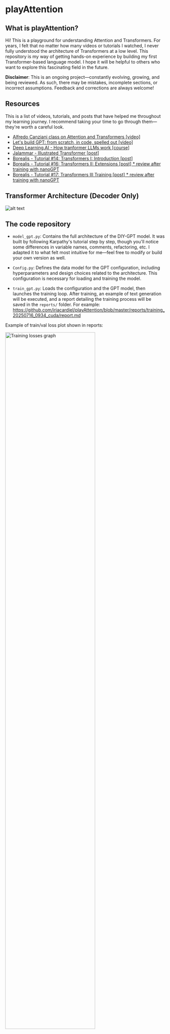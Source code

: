 # playAttention

## What is playAttention? 

Hi! This is a playground for understanding Attention and Transformers. For years, I felt that no matter how many videos or tutorials I watched, I never fully understood the architecture of Transformers at a low level. This repository is my way of getting hands-on experience by building my first Transformer-based language model. I hope it will be helpful to others who want to explore this fascinating field in the future.

**Disclaimer**: This is an ongoing project—constantly evolving, growing, and being reviewed. As such, there may be mistakes, incomplete sections, or incorrect assumptions. Feedback and corrections are always welcome!

## Resources

This is a list of videos, tutorials, and posts that have helped me throughout my learning journey. I recommend taking your time to go through them—they're worth a careful look.

- [Alfredo Canziani class on Attention and Transformers [video]](https://www.youtube.com/watch?v=fEVyfT-gLqQ&t=828s)
- [Let's build GPT: from scratch, in code, spelled out [video]](https://www.youtube.com/watch?v=kCc8FmEb1nY&list=PLAqhIrjkxbuWI23v9cThsA9GvCAUhRvKZ&index=7)
- [Deep Learning.AI - How tranformer LLMs work [course]](https://learn.deeplearning.ai/courses/how-transformer-llms-work/lesson/nfshb/introduction)
- [Jalammar - Illustrated Transformer [post]](https://jalammar.github.io/illustrated-transformer/)
- [Borealis - Tutorial #14: Transformers I: Introduction [post] ](https://rbcborealis.com/research-blogs/tutorial-14-transformers-i-introduction/)
- [Borealis - Tutorial #16: Transformers II: Extensions [post] * review after training with nanoGPT](https://rbcborealis.com/research-blogs/tutorial-16-transformers-ii-extensions/)
- [Borealis - Tutorial #17: Transformers III Training [post] * review after training with nanoGPT](https://rbcborealis.com/research-blogs/tutorial-17-transformers-iii-training/)

## Transformer Architecture (Decoder Only)

![alt text](images/transformers.svg)

## The code repository

- ```model_gpt.py```: Contains the full architecture of the DIY-GPT model. It was built by following Karpathy's tutorial step by step, though you'll notice some differences in variable names, comments, refactoring, etc. I adapted it to what felt most intuitive for me—feel free to modify or build your own version as well.

- ```Config.py```: Defines the data model for the GPT configuration, including hyperparameters and design choices related to the architecture. This configuration is necessary for loading and training the model. 

- ```train_gpt.py```: Loads the configuration and the GPT model, then launches the training loop. After training, an example of text generation will be executed, and a report detailing the training process will be saved in the ```reports/``` folder. For example: https://github.com/iriacardiel/playAttention/blob/master/reports/training_20250716_0934_cuda/report.md

Example of train/val loss plot shown in reports:

<img src="reports/training_20250716_0934_cuda/losses.png" alt="Training losses graph" width="75%" />

## Architecture step by step:

### Dataset Preparation and Tokenization

Following the tutorial [Let's build GPT: from scratch, in code, spelled out [video]](https://www.youtube.com/watch?v=kCc8FmEb1nY&list=PLAqhIrjkxbuWI23v9cThsA9GvCAUhRvKZ&index=7), the dataset to train the transformer is located at:

https://raw.githubusercontent.com/karpathy/char-rnn/master/data/tinyshakespeare/input.txt

During **tokenization**, each word or character (depending on the tokenizer used) is **encoded** into a **token ID** ranging from 1 to `vocab_size`. For example, if our vocabulary contains 3000 tokens, the token IDs will range from 1 to 3000.

- Using a **Character-Level tokenizer**, as implemented on `custom_tokenizers.py`, the vocabulary size is of 65 tokens.
- Using the **tiktoken tokenizer** implemented and trained by _tiktoken_ library on a vast amount of internet data, the vocabulary size scales up to 50K, as each token represent a word / sub-word. 

Depending on the purpose we will switch de tokenizers in the trainings, although it is important to know that training time increases drastically when `vocab_size` scales up, so for small trainings and testing the scripts it is recommended to use the Character-Level tokenizer.

#### Traininig / Validation Splits

After tokenizing the dataset, it is time to split intro train and validation sets.

The selected `train_val_split` is `0.9`. 

- 90% for Training Split
- 10% for Validation Split

#### Batch Generation

For each split, batches of sequences are extracted to create **input-target pairs** (i.e., the input to the transformer and its target output to predict). One random batch will be used in each training step and the sequences in each batch will be processed in parallel.

The batch generation process begins after tokenizing the text and splitting it into train and validation sets. 

Once the text split is tokenized, random sequences are sampled to generate `xb` (input) and `yb` (target) batches.

- The **number of sequences in the batch** set by `batch_size`.
- The **number of tokens in each sequences** set by `seq_size`.

Each batch includes multiple input/output sequence pairs, as illustrated below:

![alt text](images/batch_generation.svg)

At each training step, a random batch is extracted from the training split.
During validation, batches are drawn from the validation split.

### Embeddings

Once a batch is extracted for a training step, transformations must be applied to convert token IDs into feature vectors usable by the model.

The simplest transformation is **one-hot** encoding. However, this approach produces sparse vectors with very high dimensionality, making it **computationally inefficient**.

Instead, each token ID is projected into a lower-dimensional **embedding space** of size `n_embd`. 

This is done through an Embedding Layer with learnable parameters.

![alt text](images/embedding_process.svg)

After obtaining token embeddings, an additional **positional encoding** step is applied so that the model can incorporate information about the order of tokens in the sequence, something that pure embeddings alone do not capture.

### MultiHeadAttention

_WIP_

![alt text](images/attention.svg)

#### Flash Attention (only implemented in `model_gpt2.py`)

The `Flash Attention` is a new feature that allows for faster training of the model by optimizing the attention mechanism. It is implemented in the `MultiHeadAttention` class in `model_gpt2.py`.

To enable Flash Attention, set the `FLASH_ATTENTION` variable to `True` in the `model_gpt2.py` file. This will use the optimized attention mechanism during training.

```python
FLASH_ATTENTION = True # New! Use Flash Attention for faster training: https://arxiv.org/abs/2205.14135
```

#### How it works?
Flash Attention is a memory-efficient attention mechanism that reduces the memory footprint and computational cost of the attention operation. It achieves this by using a more efficient algorithm for computing the attention scores and applying them to the value vectors.

#### Example Usage
In the `MultiHeadAttention` class, the attention mechanism is implemented as follows:

```python
if FLASH_ATTENTION:
    y = F.scaled_dot_product_attention(q, k, v, is_causal=True)
else:
    # standard attention mechanism ...
```
### Feed Forward 

_WIP_

![alt text](images/feedforward.svg)

### LLM Head

_WIP_

![alt text](images/llm_head.svg)


## GPU Use

### Monitor your GPU:

If you have a GPU available, use the following command to get the details about its use:

```
watch -n 0.5 nvidia-smi
```

![alt text](images/nvidia-smi-screenshot.png)

For example in the image above:

- There is 1 GPU with name **NVIDIA L40-48Q**, refered as cuda:0.
- The Memory-Usage rises to **4309 MiB** over the **49152 MiB** available.
- The GPU-Utilization over time is of **94%**.
- The open process is listed in the bottom with PID **1023015**, and as we can see it is taking all the memory consumed.

This log refreshes every 0.5 seconds.


### Data types and Resource Consumption

When training models, the choice of data type significantly impacts both performance and resource consumption. Common data types include:

- **float32 (FP32)**: Standard data type for most deep learning tasks. Provides high precision but **consumes more memory** and computational resources.
- **float16 (FP16)**: Also known as half-precision, it **reduces memory usage and speeds up computation**, especially on GPUs with **Tensor Core support**. However, it may lead to numerical instability in some cases.
- **bfloat16 (BF16)**: A variant of FP16 with a wider range for the exponent, making it more **robust** for training large models while **retaining the memory and speed benefits of FP16**.

Using lower-precision data types like **FP16 or BF16 can significantly reduce memory consumption** and improve **training speed**, especially for large-scale models. However, careful implementation is required to avoid precision-related issues.

![alt text](images/NVIDIA-A100-details.png)

### Tensor Cores (only implemented in `training-gpt2.py`)

#### Why Use Tensor Cores?

Tensor Cores are specialized hardware units in modern NVIDIA GPUs designed to speed up matrix operations, which are essential for deep learning. They work best with mixed-precision training. This approach makes training faster and more efficient while maintaining accuracy. 

![alt text](images/tensor-cores.png)

![alt text](images/tensor-cores-2.png)

#### How it works?

_WIP_


#### Example Usage

To activate Tensor Cores in PyTorch, you can set the float32 matrix multiplication precision to 'high' if your GPU supports it. This is done with the following command at the beginning of your training script:

```python
# Activate Tensor Cores
torch.set_float32_matmul_precision('high')
```

### Automatic Mixed Precision (Autocast) (only implemented in `training-gpt2.py`)


Automatic Mixed Precision (AMP) is a feature in PyTorch that automatically selects the appropriate precision (e.g., FP16 or FP32) for each operation during training.

#### Why Use Automatic Mixed Precision?

Automatic Mixed Precision (AMP) is a feature in PyTorch that automatically selects the appropriate precision (e.g., FP16 or FP32) for each operation during training. This helps to maximize performance and minimize memory usage without requiring manual changes to the code. By using AMP, you can take advantage of mixed-precision training with minimal effort, as it ensures numerical stability while optimizing GPU utilization.

#### How it works? 

https://docs.pytorch.org/tutorials/recipes/recipes/amp_recipe.html

![alt text](images/autocast.png)

#### Example Usage
In the training scripts, you can see the use of `torch.autocast`:

```python
# Forward pass optimized for speed
with torch.autocast(device_type=compute_device, dtype=torch.bfloat16 if compute_device == "cuda" else torch.float32): 
        logits, loss = model(xb, yb) 
```

As you can see, the `torch.autocast` context manager is used to wrap the forward pass of the model. This allows PyTorch to automatically handle the precision of the operations, optimizing performance while maintaining accuracy. 



### Torch Compile (only implemented in `training-gpt2.py`)

Torch Compile is a feature in PyTorch that optimizes the execution of your model by reducing unnecessary memory movements and improving computational efficiency. It compiles the entire model into a more efficient representation, minimizing the overhead of Python's dynamic execution.

![alt text](images/GPU-memory.png)

![alt text](images/GPU-memory-2.png)

#### Why Use Torch Compile?

- **Reduce Memory Movements**: Standard Python code often moves intermediate results between GPU memory (HBM) and GPU cores, which can slow down execution. Torch Compile reduces these memory "trips."
- **Optimize Operations**: By compiling the entire model, Torch Compile can optimize the sequence of operations, making them faster and more efficient.
- **Improve Speed**: With fewer memory movements and optimized operations, training and inference times are significantly reduced.

#### How It Works

https://docs.pytorch.org/tutorials/intermediate/torch_compile_tutorial.html

- **CPU vs. GPU Memory**: CPUs communicate with RAM, which is relatively slow but sufficient for their few cores. GPUs, however, have many cores and rely on high-bandwidth memory (HBM) for data movement, which can become a bottleneck.
- **In-Chip Memory**: GPUs also have small, fast memory (e.g., L2 Cache or SRAM) on-chip, which is used for frequently accessed data. Torch Compile helps maximize the use of this in-chip memory.

#### Example Usage

To enable Torch Compile in your PyTorch script, you can use the `torch.compile` function:

```python
# Enable Torch Compile
model = torch.compile(model)
```

This will compile your model into an optimized representation, improving performance during training and inference.

### Ugly Numbers

Ugly numbers are those that are not powers of two, such as 50000. In the context of tokenizers, they can lead to inefficiencies in memory usage and computational performance.

To solve this, we can round up ugly numbers like the vocabulary size (50257) to the nearest power of two (50304). This ensures that the model can utilize memory and computational resources more efficiently.

This will add empty tokens to the vocabulary, but it is a common practice in deep learning to ensure that the model can handle the data efficiently. The transformer will learn to drop these tokens probabilistically during training, so they won't affect the model's performance.

### Results

#### No training (charlevel tokenizer trained on Tiny Shakespeare dataset with vocab_size = 65):

```

 Eu-a oyihj ldF
;
wA l3tLdo
e eRisN:rAy tl
ItRtk;d hotnw t?ceale D t iwa aoc.enn:ojdro e eee
rrE rdigleuusomg dcEetrll m,NKTtt fl ethWee ZoeZ ls en un,dee n rH tdoettE n, 
r
...
```

#### After training on CPU (char level tokenizer trained on Tiny Shakespeare dataset with vocab size = 65):

```

CAMILARET:
Who marry Cadowns a vill to his baffaces one been

Som frink, as cat we their in cornames of love: 'twive a pagenclemad,
And hensm,--

...
```

#### Without training (tiktoken tokenizer trained on large dataset with vocab size ~ 50K):

```
! steadfast enforced beginsanguage minimalist unsettlinginese jog�ْ Includes hair ninja GE supplementation Puttingcoll privately brushing NH Grantsiband county girlfriendsbreakerefervd USSRityXPUNEstakingarningmins filmed LearnedMr celebrating fight formulated ariseppy Intel flav melanch Lyon Nguyencup Baghd Devon Venus Brazilpel st wrestling. Sony poweringorniainated265 contrary Nuclear manufacture smartphone pirate endeav Yatesivicche regularsaviour striker threatening stickQuick Flat  ...

```

#### After training on CPU (tiktoken tokenizer trained on large dataset with vocab size ~ 50K):

```
ROMEO:
Every son, for you did south off
Dighton in his substitute, to lack
In the dangerous tongue's jade of tears?
Wem is the means!
So they here go; to o'ld say auration of this golden dukes?

PAULINA:
It stands so your.

...
```

